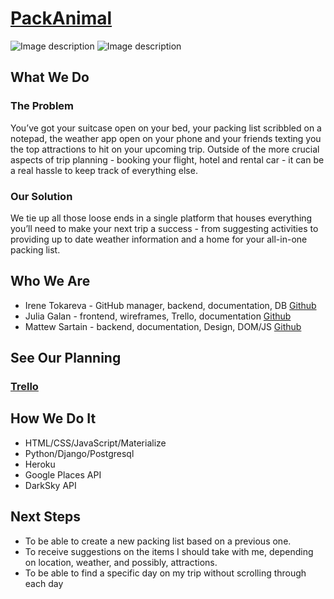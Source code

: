 # [PackAnimal](https://packanimal.herokuapp.com/)
![Image description](https://i.imgur.com/uvPqGK9.jpg)
![Image description](https://i.imgur.com/0CJ5nfF.jpg)
## What We Do
### The Problem
You’ve got your suitcase open on your bed, your packing list scribbled on a notepad, the weather app open on your phone and your friends texting you the top attractions to hit on your upcoming trip. Outside of the more crucial aspects of trip planning - booking your flight, hotel and rental car - it can be a real hassle to keep track of everything else. 

### Our Solution
We tie up all those loose ends in a single platform that houses everything you’ll need to make your next trip a success - from suggesting activities to providing up to date weather information and a home for your all-in-one packing list. 

## Who We Are
* Irene Tokareva - GitHub manager, backend, documentation, DB  [Github](https://github.com/shin-shin)
* Julia Galan - frontend, wireframes, Trello, documentation  [Github](https://github.com/julia-nichole)
* Mattew Sartain - backend, documentation, Design, DOM/JS  [Github](https://github.com/Msartain)
 ## See Our Planning 
 ### [Trello](https://trello.com/b/grsPRzsL/packanimal)

## How We Do It
* HTML/CSS/JavaScript/Materialize
* Python/Django/Postgresql
* Heroku
* Google Places API
* DarkSky API

## Next Steps 
*  To be able to create a new packing list based on a previous one.
* To receive suggestions on the items I should take with me, depending on location, weather, and possibly, attractions.
* To be able to find a specific day on my trip without scrolling through each day
